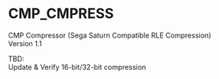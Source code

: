 # CMP_CMPRESS
CMP Compressor (Sega Saturn Compatible RLE Compression)  
Version 1.1  

TBD:  
Update & Verify 16-bit/32-bit compression  

